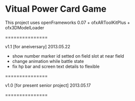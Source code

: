 Vitual Power Card Game
===============

This project uses openFrameworks 0.07 + ofxARToolKitPlus + ofx3DModelLoader

===============


v1.1 [for aneiversary]
2013.05.22
- show number marker id setted on field slot at near field 
- change animation while battle state
- fix hp bar and screen text details to flexible

===============

v1.0 [for present senior project]
2013.05.17

===============
